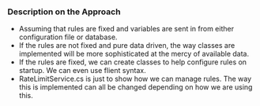 ### Description on the Approach
- Assuming that rules are fixed and variables are sent in from either configuration file or database.
- If the rules are not fixed and pure data driven, the way classes are implemented will be more sophisticated at the mercy of available data.
- If the rules are fixed, we can create classes to help configure rules on startup. We can even use flient syntax.
- RateLimitService.cs is just to show how we can manage rules. The way this is implemented can all be changed depending on how we are using this.